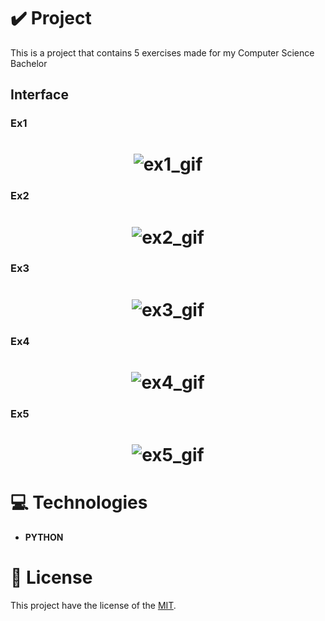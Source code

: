 # ✔️ Project
This is a project that contains 5 exercises made for my Computer Science Bachelor 

## Interface 
### Ex1
<h1 align="center">
    <img alt="ex1_gif" title="ex1_GIF" src="github/ex1.gif">
</h1>

### Ex2
<h1 align="center">
    <img alt="ex2_gif" title="ex2_GIF" src="github/ex2.gif">
</h1>


### Ex3
<h1 align="center">
    <img alt="ex3_gif" title="ex3_GIF" src="github/ex3.gif">
</h1>


### Ex4
<h1 align="center">
    <img alt="ex4_gif" title="ex4_GIF" src="github/ex4.gif">
</h1>


### Ex5
<h1 align="center">
    <img alt="ex5_gif" title="ex5_GIF" src="github/ex5.gif">
</h1>

# 💻 Technologies
- **PYTHON**

# 📝 License
This project have the license of the [MIT](./LICENSE).
